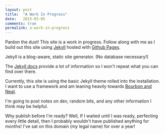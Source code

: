 ```yaml
---
layout: post
title:  "A Work In Progress"
date:   2015-03-05 
comments: true
permalink: a-work-in-progress
---
```

Pardon the dust! This site is a work in progress. Follow along with me as I build out this site using [Jekyll] hosted with [Github Pages].

Jekyll is a blog-aware, static site generator. (No database necessary!)

The [Jekyll docs] provide a lot of information so I won't repeat what you can find over there. 

Currently, this site is using the basic Jekyll theme rolled into the installation. I want to use a framework and am leaning heavily towards [Bourbon and Neat]. 

I'm going to post notes on dev, random bits, and any other information I think may be helpful.

Why publish before I'm ready? Well, If I waited until I was ready, perfecting every little detail, then I probably wouldn't have published anything for months! I've sat on this domain (my legal name) for over a year! 


[Jekyll docs]:	http://jekyllrb.com/docs/home/
[Jekyll]:	http://jekyllrb.com/
[Github Pages]:	https://pages.github.com/
[email]: mailto:{{site.email}}
[twitter]: http://twitter.com/{{site.twitter_username}}
[Bourbon and Neat]: http://neat.bourbon.io/
[Developer Tea]: http://developertea.com/episodes/7976